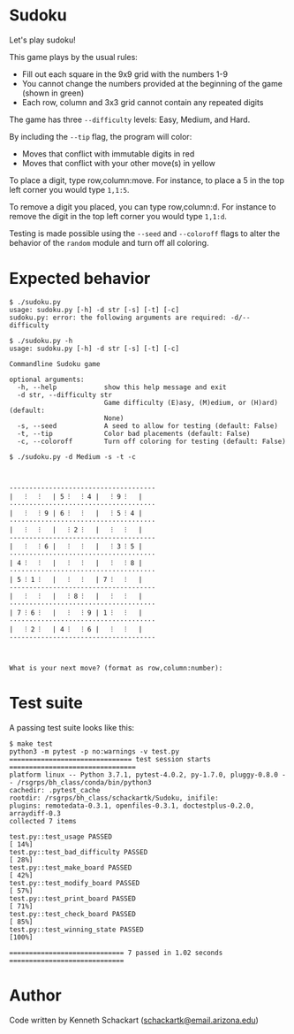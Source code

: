 # Sudoku

Let's play sudoku!

This game plays by the usual rules:
 * Fill out each square in the 9x9 grid with the numbers 1-9
 * You cannot change the numbers provided at the beginning of the game (shown in green)
 * Each row, column and 3x3 grid cannot contain any repeated digits

The game has three `--difficulty` levels: Easy, Medium, and Hard.

By including the `--tip` flag, the program will color:
 * Moves that conflict with immutable digits in red
 * Moves that conflict with your other move(s) in yellow
 
To place a digit, type row,column:move. For instance, to place a 5 in the top left corner you would type `1,1:5`.

To remove a digit you placed, you can type row,column:d. For instance to remove the digit in the top left corner you would type `1,1:d`.

Testing is made possible using the `--seed` and `--coloroff` flags to alter the behavior of the `random` module and turn off all coloring.

# Expected behavior

```
$ ./sudoku.py
usage: sudoku.py [-h] -d str [-s] [-t] [-c]
sudoku.py: error: the following arguments are required: -d/--difficulty

$ ./sudoku.py -h
usage: sudoku.py [-h] -d str [-s] [-t] [-c]

Commandline Sudoku game

optional arguments:
  -h, --help            show this help message and exit
  -d str, --difficulty str
                        Game difficulty (E)asy, (M)edium, or (H)ard) (default:
                        None)
  -s, --seed            A seed to allow for testing (default: False)
  -t, --tip             Color bad placements (default: False)
  -c, --coloroff        Turn off coloring for testing (default: False)
  
$ ./sudoku.py -d Medium -s -t -c



-------------------------------------
|   ⁝   ⁝   | 5 ⁝   ⁝ 4 |   ⁝ 9 ⁝   |
·····································
|   ⁝   ⁝ 9 | 6 ⁝   ⁝   |   ⁝ 5 ⁝ 4 |
·····································
|   ⁝   ⁝   |   ⁝ 2 ⁝   |   ⁝   ⁝   |
-------------------------------------
|   ⁝   ⁝ 6 |   ⁝   ⁝   |   ⁝ 3 ⁝ 5 |
·····································
| 4 ⁝   ⁝   |   ⁝   ⁝   |   ⁝   ⁝ 8 |
·····································
| 5 ⁝ 1 ⁝   |   ⁝   ⁝   | 7 ⁝   ⁝   |
-------------------------------------
|   ⁝   ⁝   |   ⁝ 8 ⁝   |   ⁝   ⁝   |
·····································
| 7 ⁝ 6 ⁝   |   ⁝   ⁝ 9 | 1 ⁝   ⁝   |
·····································
|   ⁝ 2 ⁝   | 4 ⁝   ⁝ 6 |   ⁝   ⁝   |
-------------------------------------



What is your next move? (format as row,column:number):
```
# Test suite
A passing test suite looks like this:
```
$ make test
python3 -m pytest -p no:warnings -v test.py
=============================== test session starts ================================
platform linux -- Python 3.7.1, pytest-4.0.2, py-1.7.0, pluggy-0.8.0 -- /rsgrps/bh_class/conda/bin/python3
cachedir: .pytest_cache
rootdir: /rsgrps/bh_class/schackartk/Sudoku, inifile:
plugins: remotedata-0.3.1, openfiles-0.3.1, doctestplus-0.2.0, arraydiff-0.3
collected 7 items

test.py::test_usage PASSED                                                   [ 14%]
test.py::test_bad_difficulty PASSED                                          [ 28%]
test.py::test_make_board PASSED                                              [ 42%]
test.py::test_modify_board PASSED                                            [ 57%]
test.py::test_print_board PASSED                                             [ 71%]
test.py::test_check_board PASSED                                             [ 85%]
test.py::test_winning_state PASSED                                           [100%]

============================= 7 passed in 1.02 seconds =============================
```
  
# Author
Code written by Kenneth Schackart (schackartk@email.arizona.edu)
